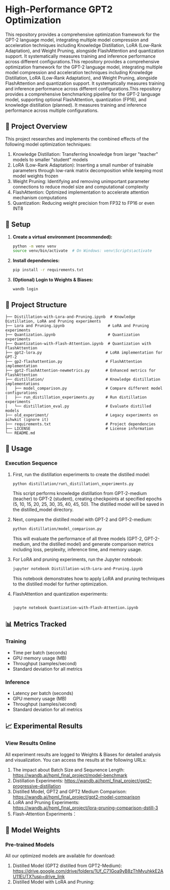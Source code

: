 # High-Performance GPT2 Optimization

This repository provides a comprehensive optimization framework for the GPT-2 language model, integrating multiple model compression and acceleration techniques including Knowledge Distillation, LoRA (Low-Rank Adaptation), and Weight Pruning, alongside FlashAttention and quantization support. It systematically measures training and inference performance across different configurations.This repository provides a comprehensive optimization framework for the GPT-2 language model, integrating multiple model compression and acceleration techniques including Knowledge Distillation, LoRA (Low-Rank Adaptation), and Weight Pruning, alongside FlashAttention and quantization support. It systematically measures training and inference performance across different configurations.This repository provides a comprehensive benchmarking pipeline for the GPT-2 language model, supporting optional FlashAttention, quantization (FP16), and knowledge distillation (planned). It measures training and inference performance across multiple configurations.

## 📖 Project Overview

This project researches and implements the combined effects of the following model optimization techniques:

1. Knowledge Distillation: Transferring knowledge from larger "teacher" models to smaller "student" models
2. LoRA (Low-Rank Adaptation): Inserting a small number of trainable parameters through low-rank matrix decomposition while keeping most model weights frozen
3. Weight Pruning: Identifying and removing unimportant parameter connections to reduce model size and computational complexity
4. FlashAttention: Optimized implementation to accelerate attention mechanism computations
5. Quantization: Reducing weight precision from FP32 to FP16 or even INT8

## 🔧 Setup

1. **Create a virtual environment (recommended):**

   ```bash
   python -m venv venv
   source venv/bin/activate  # On Windows: venv\Scripts\activate
   ```
3. **Install dependencies:**

   ```bash
   pip install -r requirements.txt
   ```
4. **(Optional) Login to Weights & Biases:**

   ```bash
   wandb login
   ```

## 📁 Project Structure

~~~plaintext
├── Distillation-with-Lora-and-Pruning.ipynb  # Knowledge Distillation, LoRA and Pruning experiments
├── Lora and Pruning.ipynb                   # LoRA and Pruning experiments
├── Quantization.ipynb                       # Quantization experiments
├── Quantization-with-Flash-Attention.ipynb  # Quantization with FlashAttention
├── gpt2-lora.py                            # LoRA implementation for GPT-2
├── gp2-flashattention.py                   # FlashAttention implementation
├── gpt2-flashAttention-newmetrics.py       # Enhanced metrics for FlashAttention
├── distillation/                           # Knowledge distillation implementations
│   ├── model_comparison.py                 # Compare different model configurations
│   ├── run_distillation_experiments.py     # Run distillation experiments
│   └── distillation_eval.py                # Evaluate distilled models
├── old_experiment/                         # Legacy experiments on aihwkit (ignore it)
├── requirements.txt                        # Project dependencies
├── LICENSE                                 # License information
└── README.md   
~~~

## 🚀 Usage

### Execution Sequence

1. First, run the distillation experiments to create the distilled model:

   ~~~bash
   python distillation/run\_distillation\_experiments.py
   ~~~

   This script performs knowledge distillation from GPT-2-medium (teacher) to GPT-2 (student), creating checkpoints at specified epochs (5, 10, 15, 20, 25, 30, 35, 40, 45, 50). The distilled model will be saved in the distilled\_model directory.
2. Next, compare the distilled model with GPT-2 and GPT-2-medium:

   ~~~bash
   python distillation/model_comparison.py
   ~~~

   This will evaluate the performance of all three models (GPT-2, GPT-2-medium, and the distilled model) and generate comparison metrics including loss, perplexity, inference time, and memory usage.
3. For LoRA and pruning experiments, run the Jupyter notebook:

   ~~~bash
   jupyter notebook Distillation-with-Lora-and-Pruning.ipynb
   ~~~

   This notebook demonstrates how to apply LoRA and pruning techniques to the distilled model for further optimization.
4. FlashAttention and quantization experiments:

   ```bash

   jupyte notebook Quantization-with-Flash-Attention.ipynb
   ```

## 📊 Metrics Tracked

### Training

- Time per batch (seconds)
- GPU memory usage (MB)
- Throughput (samples/second)
- Standard deviation for all metrics

### Inference

- Latency per batch (seconds)
- GPU memory usage (MB)
- Throughput (samples/second)
- Standard deviation for all metrics

## 📈 Experimental Results

### View Results Online

All experiment results are logged to Weights & Biases for detailed analysis and visualization. You can access the results at the following URLs:

1. The impact about Batch Size and Sequnence Length: https://wandb.ai/hpml_final_project/model-benchmark
2. Distillation Experiments: https://wandb.ai/hpml_final_project/gpt2-progressive-distillation
3. Distilled Model, GPT2 and GPT2 Medium Comparison: https://wandb.ai/hpml_final_project/gpt2-model-comparison
4. LoRA and Pruning Experiments: https://wandb.ai/hpml_final_project/lora-pruning-comparison-dstill-3
5. Flash-Attention Experiments：

## 💾 Model Weights

### Pre-trained Models

All our optimized models are available for download:

1. Distilled Model (GPT2 distilled from GPT2-Medium): https://drive.google.com/drive/folders/1Uf_C71Goa9yB8zThMvuhkkE2AU11EUTX?usp=drive_link
2. Distilled Model with LoRA and Pruning:

